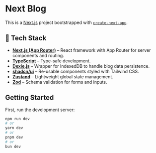 # Next Blog

This is a [Next.js](https://nextjs.org) project bootstrapped with [`create-next-app`](https://nextjs.org/docs/app/api-reference/cli/create-next-app).

## 🚀 Tech Stack

- **[Next.js (App Router)](https://nextjs.org/docs/app/building-your-application/routing)** – React framework with App Router for server components and routing.
- **[TypeScript](https://www.typescriptlang.org/)** – Type-safe development.
- **[Dexie.js](https://dexie.org/)** – Wrapper for IndexedDB to handle blog data persistence.
- **[shadcn/ui](https://ui.shadcn.com/)** – Re-usable components styled with Tailwind CSS.
- **[Zustand](https://github.com/pmndrs/zustand)** – Lightweight global state management.
- **[Zod](https://zod.dev/)** – Schema validation for forms and inputs.

## Getting Started

First, run the development server:

```bash
npm run dev
# or
yarn dev
# or
pnpm dev
# or
bun dev
```

